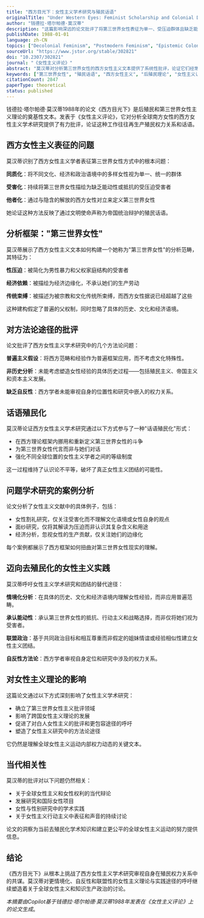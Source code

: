 ```yaml
---
title: "西方目光下：女性主义学术研究与殖民话语"
originalTitle: "Under Western Eyes: Feminist Scholarship and Colonial Discourses"
author: "钱德拉·塔尔帕德·莫汉蒂"
description: "这篇影响深远的论文批评了将第三世界女性表征为单一、受压迫群体且缺乏能动性的西方女性主义学术研究。莫汉蒂论证这种表征延续了殖民话语，并呼吁对不同文化和地缘政治位置的女性经验进行更加细致、情境化的理解。"
publishDate: 1988-01-01
language: zh-CN
topics: ["Decolonial Feminism", "Postmodern Feminism", "Epistemic Colonialism Critique", "Cultural Critique", "Third World Feminism"]
sourceUrl: "https://www.jstor.org/stable/302821"
doi: "10.2307/302821"
journal: "《女性主义评论》"
abstract: "莫汉蒂对分析第三世界女性的西方女性主义文本提供了系统性批评，论证它们经常采用殖民话语，将全球南方的女性建构为缺乏能动性的受害者。她展示了这种学术研究如何再生产第一世界和第三世界女性之间的权力关系，并呼吁基于相互尊重和政治联盟而非假定姐妹情谊的女性主义团结。"
keywords: ["第三世界女性", "殖民话语", "西方女性主义", "后殖民理论", "女性主义认识论"]
citationCount: 2847
paperType: theoretical
status: published
---
```


钱德拉·塔尔帕德·莫汉蒂1988年的论文《西方目光下》是后殖民和第三世界女性主义理论的奠基性文本。发表于《女性主义评论》，它对分析全球南方女性的西方女性主义学术研究提供了有力批评，论证这种工作往往再生产殖民权力关系和话语。

## 西方女性主义表征的问题

莫汉蒂识别了西方女性主义学者表征第三世界女性方式中的根本问题：

**同质化**：将不同文化、经济和政治语境中的多样女性视为单一、统一的群体

**受害化**：持续将第三世界女性描绘为缺乏能动性或抵抗的受压迫受害者

**他者化**：通过与隐含的解放的西方女性对立来定义第三世界女性

她论证这种方法反映了通过文明使命声称为帝国统治辩护的殖民话语。

## 分析框架："第三世界女性"

莫汉蒂展示了西方女性主义文本如何构建一个她称为"第三世界女性"的分析范畴，其特征为：

**性压迫**：被简化为男性暴力和父权家庭结构的受害者

**经济依赖**：被描绘为经济边缘化，不承认她们的生产劳动

**传统束缚**：被描述为被宗教和文化传统所束缚，而西方女性据说已经超越了这些

这种建构假定了普遍的父权制，同时忽略了具体的历史、文化和经济语境。

## 对方法论途径的批评

论文批评了西方女性主义学术研究中的几个方法论问题：

**普遍主义假设**：将西方范畴和经验作为普遍框架应用，而不考虑文化特殊性。

**非历史分析**：未能考虑塑造女性经验的具体历史过程——包括殖民主义、帝国主义和资本主义发展。

**缺乏自反性**：西方学者未能审视自身的位置性和研究中嵌入的权力关系。

## 话语殖民化

莫汉蒂论证西方女性主义学术研究通过以下方式参与了一种"话语殖民化"形式：

- 在西方理论框架内挪用和重新定义第三世界女性的斗争
- 为第三世界女性代言而非与她们对话
- 强化不同全球位置的女性主义学者之间的等级制度

这一过程维持了认识论不平等，破坏了真正女性主义团结的可能性。

## 问题学术研究的案例分析

论文分析了女性主义文献中的具体例子，包括：

- 女性割礼研究，仅关注受害化而不理解文化语境或女性自身的观点
- 面纱研究，仅将其解读为压迫而非认识其复杂含义和用途
- 经济分析，忽视女性的生产贡献，仅关注她们的边缘化

每个案例都展示了西方框架如何扭曲对第三世界女性现实的理解。

## 迈向去殖民化的女性主义实践

莫汉蒂呼吁女性主义学术研究和团结的替代途径：

**情境化分析**：在具体的历史、文化和经济语境内理解女性经验，而非应用普遍范畴。

**承认能动性**：承认第三世界女性的抵抗、行动主义和战略选择，而非仅将她们视为受害者。

**联盟政治**：基于共同政治目标和相互尊重而非假定的姐妹情谊或经验相似性建立女性主义团结。

**自反性方法论**：西方学者审视自身定位和研究中涉及的权力关系。

## 对女性主义理论的影响

这篇论文通过以下方式深刻影响了女性主义学术研究：

- 确立了第三世界女性主义批评领域
- 影响了跨国女性主义理论的发展
- 促进了对白人女性主义的批评和更包容途径的呼吁
- 塑造了女性主义研究中的方法论途径

它仍然是理解全球女性主义运动内部权力动态的关键文本。

## 当代相关性

莫汉蒂的批评对以下问题仍然相关：

- 关于全球女性主义和女性权利的当代辩论
- 发展研究和国际女性项目
- 女性与性别研究中的学术实践
- 关于女性主义行动主义中表征和声音的持续讨论

论文的洞察为当前去殖民化学术知识和建立更公平的全球女性主义运动的努力提供信息。

## 结论

《西方目光下》从根本上挑战了西方女性主义学术研究审视自身在殖民权力关系中的共谋。莫汉蒂对更情境化、自反性和联盟性的女性主义理论与实践途径的呼吁继续塑造着关于全球女性主义和知识生产政治的讨论。

*本摘要由Copilot基于钱德拉·塔尔帕德·莫汉蒂1988年发表在《女性主义评论》上的论文生成*。